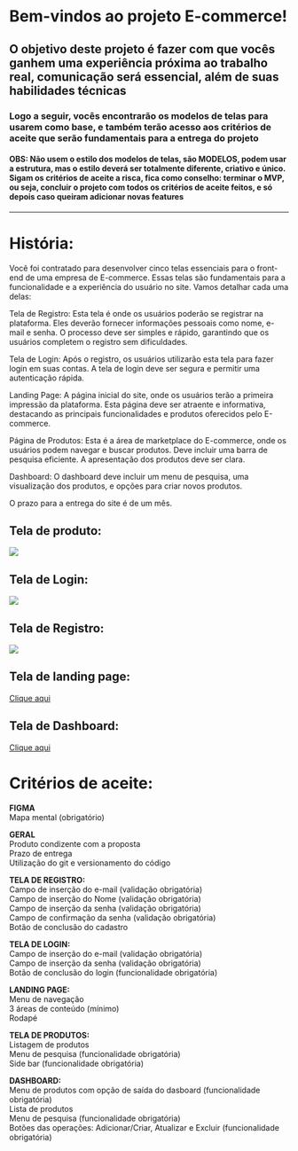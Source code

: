 # Bem-vindos ao projeto E-commerce!

## O objetivo deste projeto é fazer com que vocês ganhem uma experiência próxima ao trabalho real, comunicação será essencial, além de suas habilidades técnicas

### Logo a seguir, vocês encontrarão os modelos de telas para usarem como base, e também terão acesso aos critérios de aceite que serão fundamentais para a entrega do projeto

#### OBS: Não usem o estilo dos modelos de telas, são MODELOS, podem usar a estrutura, mas o estilo deverá ser totalmente diferente, criativo e único. Sigam os critérios de aceite a risca, fica como conselho: terminar o MVP, ou seja, concluir o projeto com todos os critérios de aceite feitos, e só depois caso queiram adicionar novas features

<hr />

# História:
Você foi contratado para desenvolver cinco telas essenciais para o front-end de uma empresa de E-commerce. Essas telas são fundamentais para a funcionalidade e a experiência do usuário no site. Vamos detalhar cada uma delas:

Tela de Registro: Esta tela é onde os usuários poderão se registrar na plataforma. Eles deverão fornecer informações pessoais como nome, e-mail e senha. O processo deve ser simples e rápido, garantindo que os usuários completem o registro sem dificuldades.

Tela de Login: Após o registro, os usuários utilizarão esta tela para fazer login em suas contas. A tela de login deve ser segura e permitir uma autenticação rápida.

Landing Page: A página inicial do site, onde os usuários terão a primeira impressão da plataforma. Esta página deve ser atraente e informativa, destacando as principais funcionalidades e produtos oferecidos pelo E-commerce.

Página de Produtos: Esta é a área de marketplace do E-commerce, onde os usuários podem navegar e buscar produtos. Deve incluir uma barra de pesquisa eficiente. A apresentação dos produtos deve ser clara.

Dashboard: O dashboard deve incluir um menu de pesquisa, uma visualização dos produtos, e opções para criar novos produtos. 

O prazo para a entrega do site é de um mês.

## Tela de produto:

<img src="https://cdn.discordapp.com/attachments/1265133858949697637/1265136200684146796/image.png?ex=66a3b527&is=66a263a7&hm=2adbbbc2bce37c24044b76a9f26ee196a4291a43830c6c30ee484c2e9c2a28a5&"/>

## Tela de Login:

<img src="https://cdn.dribbble.com/userupload/3932629/file/original-748ee27f4db4329a85a8fc2690403eed.png?resize=1024x768"/>

## Tela de Registro:

<img src="https://cdn.dribbble.com/userupload/7582928/file/original-e45856e28a62a6efbd0cb26b74b94588.png?resize=1024x768"/>

## Tela de landing page:

<a href="https://www.rocketseat.com.br/discover" target="_blank">Clique aqui</a>

## Tela de Dashboard:

<a href="https://www.figma.com/design/DRdATfYNCFYCcXmENz8qTt/Untitled?node-id=0-1&t=RAafT4bwCSArcJoZ-1" target="_blank">Clique aqui</a>

# Critérios de aceite:

**FIGMA**
</br>
Mapa mental (obrigatório)

**GERAL**
</br>
Produto condizente com a proposta
</br>
Prazo de entrega
</br>
Utilização do git e versionamento do código

**TELA DE REGISTRO:**
</br>
Campo de inserção do e-mail (validação obrigatória)
</br>
Campo de inserção do Nome  (validação obrigatória)
</br>
Campo de inserção da senha (validação obrigatória)
</br>
Campo de confirmação da senha (validação obrigatória)
</br>
Botão de conclusão do cadastro

**TELA DE LOGIN:**
</br>
Campo de inserção do e-mail (validação obrigatória)
</br>
Campo de inserção da senha (validação obrigatória)
</br>
Botão de conclusão do login (funcionalidade obrigatória)

**LANDING PAGE:**
</br>
Menu de navegação
</br>
3 áreas de conteúdo (mínimo)
</br>
Rodapé

**TELA DE PRODUTOS:**
</br>
Listagem de produtos
</br>
Menu de pesquisa (funcionalidade obrigatória)
</br>
Side bar (funcionalidade obrigatória)

**DASHBOARD:**
</br>
Menu de produtos com opção de saída do dasboard (funcionalidade obrigatória)
</br>
Lista de produtos
</br>
Menu de pesquisa (funcionalidade obrigatória)
</br>
Botões das operações: Adicionar/Criar,  Atualizar e Excluir (funcionalidade obrigatória)
